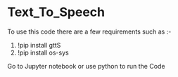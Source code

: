 # Text_To_Speech

To use this code there are a few requirements such as :-
1. !pip install gttS
2. !pip install os-sys

Go to Jupyter notebook or use python to run the Code
